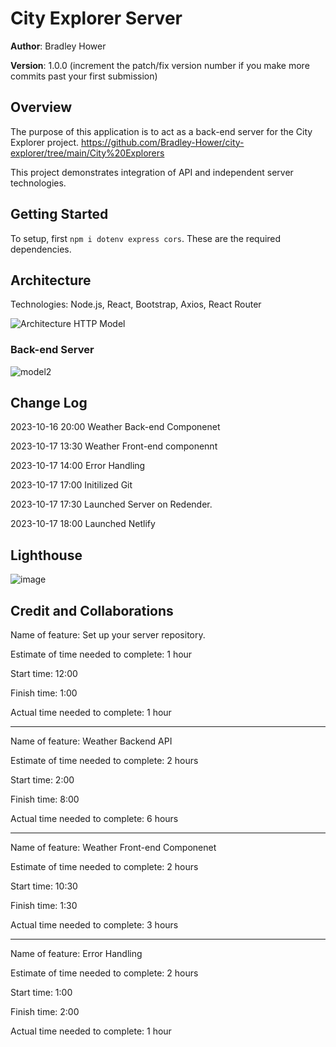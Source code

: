 # City Explorer Server

**Author**: Bradley Hower

**Version**: 1.0.0 (increment the patch/fix version number if you make more commits past your first submission)

## Overview
The purpose of this application is to act as a back-end server for the City Explorer project. https://github.com/Bradley-Hower/city-explorer/tree/main/City%20Explorers

This project demonstrates integration of API and independent server technologies.

## Getting Started
To setup, first `npm i dotenv express cors`. These are the required dependencies. 

## Architecture
Technologies: Node.js, React, Bootstrap, Axios, React Router

![Architecture HTTP Model](https://github.com/Bradley-Hower/city-explorer/assets/139923955/94a5069e-4265-46fe-8999-cba2c9285ae1)

### Back-end Server
![model2](https://github.com/Bradley-Hower/city-explorer/assets/139923955/64bcc8fc-55b4-4454-b901-9909fd5c1fc8)


## Change Log

2023-10-16 20:00  Weather Back-end Componenet

2023-10-17 13:30  Weather Front-end componennt

2023-10-17 14:00 Error Handling

2023-10-17 17:00 Initilized Git

2023-10-17 17:30 Launched Server on Redender.

2023-10-17 18:00 Launched Netlify

## Lighthouse

![image](https://github.com/Bradley-Hower/city-explorer-server/assets/139923955/80bf86c6-2eab-4871-8345-4df2ecdabce9)

## Credit and Collaborations
<!-- Give credit (and a link) to other people or resources that helped you build this application. -->

Name of feature: Set up your server repository.

Estimate of time needed to complete: 1 hour

Start time: 12:00

Finish time: 1:00

Actual time needed to complete: 1 hour

---

Name of feature: Weather Backend API

Estimate of time needed to complete: 2 hours

Start time: 2:00

Finish time: 8:00

Actual time needed to complete: 6 hours 

---

Name of feature: Weather Front-end Componenet

Estimate of time needed to complete: 2 hours

Start time: 10:30

Finish time: 1:30

Actual time needed to complete: 3 hours

---

Name of feature: Error Handling

Estimate of time needed to complete: 2 hours

Start time: 1:00

Finish time: 2:00

Actual time needed to complete: 1 hour
